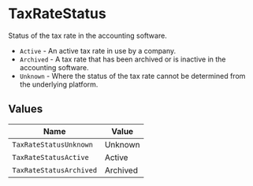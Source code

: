 # TaxRateStatus

Status of the tax rate in the accounting software.  
- `Active` - An active tax rate in use by a company.  
- `Archived` - A tax rate that has been archived or is inactive in the accounting software.  
- `Unknown` - Where the status of the tax rate cannot be determined from the underlying platform.


## Values

| Name                    | Value                   |
| ----------------------- | ----------------------- |
| `TaxRateStatusUnknown`  | Unknown                 |
| `TaxRateStatusActive`   | Active                  |
| `TaxRateStatusArchived` | Archived                |